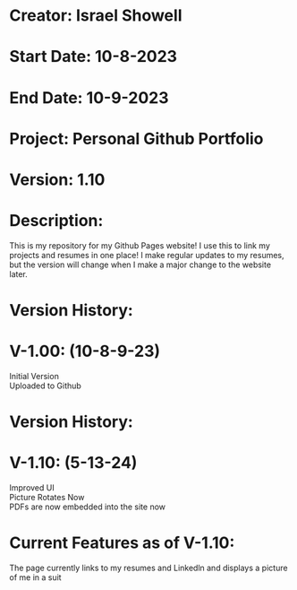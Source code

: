 # Creator: Israel Showell
# Start Date: 10-8-2023
# End Date: 10-9-2023
# Project: Personal Github Portfolio
# Version: 1.10

# Description:
This is my repository for my Github Pages website! I use this to link my projects and resumes in one place!
I make regular updates to my resumes, but the version will change when I make a major change to the website later.


# Version History:
# V-1.00: (10-8-9-23)
Initial Version <br>
Uploaded to Github

# Version History:
# V-1.10: (5-13-24)
Improved UI <br>
Picture Rotates Now <br>
PDFs are now embedded into the site now

# Current Features as of V-1.10:
The page currently links to my resumes and Linkedln and displays a picture of me in a suit


